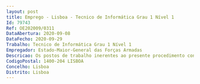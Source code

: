 ```yaml
--- 
layout: post
title: Emprego - Lisboa - Tecnico de Informática Grau 1 Nível 1
Id: 79743
Ref: OE202009/0311
DataAbertura: 2020-09-08
DataFecho: 2020-09-29
Trabalho: Tecnico de Informática Grau 1 Nível 1
Empregador: Estado-Maior-General das Forças Armadas
Descricao: Os postos de trabalho inerentes ao presente procedimento concursal destinam se à realização de tarefas previstas no artigo n.º 3 da Portaria n.º 358 2002.
CodigoPostal: 1400-204 LISBOA
Concelho: Lisboa
Distrito: Lisboa
--- 
```

